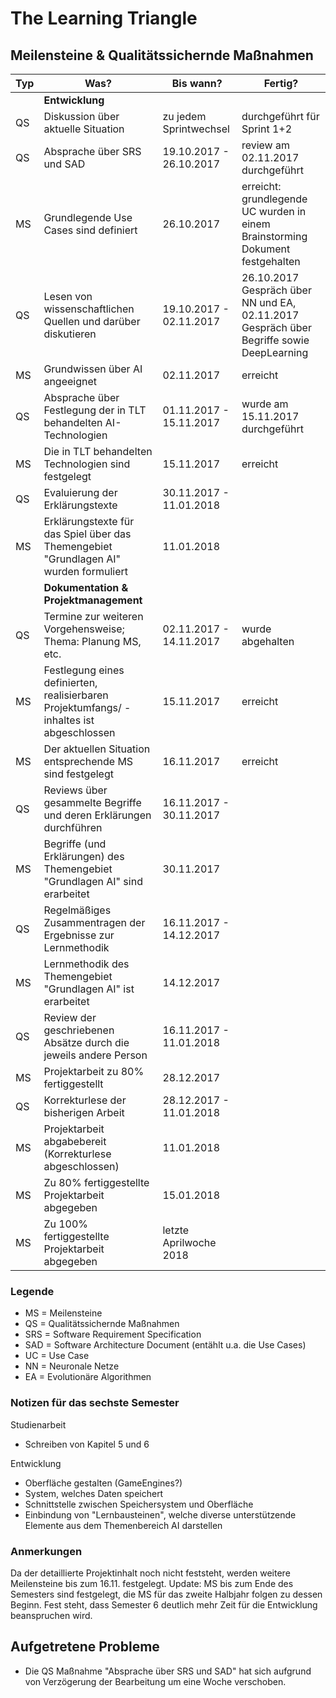 # The Learning Triangle

## Meilensteine & Qualitätssichernde Maßnahmen

| Typ | Was? | Bis wann? | Fertig? |
| ------ | ------ | ------ | ------ |
|  | <b>Entwicklung</b> |  |  |
| QS | Diskussion über aktuelle Situation | zu jedem Sprintwechsel | durchgeführt für Sprint 1+2 |
| QS | Absprache über SRS und SAD | 19.10.2017 - 26.10.2017  | review am 02.11.2017 durchgeführt |
| MS | Grundlegende Use Cases sind definiert | 26.10.2017 | erreicht: grundlegende UC wurden in einem Brainstorming Dokument festgehalten |
| QS | Lesen von wissenschaftlichen Quellen und darüber diskutieren | 19.10.2017 - 02.11.2017 | 26.10.2017 Gespräch über NN und EA, 02.11.2017 Gespräch über Begriffe sowie DeepLearning |
| MS | Grundwissen über AI angeeignet | 02.11.2017 | erreicht |
| QS | Absprache über Festlegung der in TLT behandelten AI-Technologien | 01.11.2017 - 15.11.2017 | wurde am 15.11.2017 durchgeführt |
| MS | Die in TLT behandelten Technologien sind festgelegt | 15.11.2017 | erreicht |
| QS | Evaluierung der Erklärungstexte | 30.11.2017 - 11.01.2018 | |
| MS | Erklärungstexte für das Spiel über das Themengebiet "Grundlagen AI" wurden formuliert | 11.01.2018 | |
|  | <b>Dokumentation & Projektmanagement</b> |  |  |
| QS | Termine zur weiteren Vorgehensweise; Thema: Planung MS, etc. | 02.11.2017 - 14.11.2017 | wurde abgehalten |
| MS | Festlegung eines definierten, realisierbaren Projektumfangs/ -inhaltes ist abgeschlossen | 15.11.2017 | erreicht |
| MS | Der aktuellen Situation entsprechende MS sind festgelegt | 16.11.2017 | erreicht |
| QS | Reviews über gesammelte Begriffe und deren Erklärungen durchführen | 16.11.2017 - 30.11.2017 | |
| MS | Begriffe (und Erklärungen) des Themengebiet "Grundlagen AI" sind erarbeitet | 30.11.2017 | |
| QS | Regelmäßiges Zusammentragen der Ergebnisse zur Lernmethodik | 16.11.2017 - 14.12.2017 | |
| MS | Lernmethodik des Themengebiet "Grundlagen AI" ist erarbeitet | 14.12.2017 | |
| QS | Review der geschriebenen Absätze durch die jeweils andere Person | 16.11.2017 - 11.01.2018 | |
| MS | Projektarbeit zu 80% fertiggestellt | 28.12.2017 | |
| QS | Korrekturlese der bisherigen Arbeit | 28.12.2017 - 11.01.2018 | |
| MS | Projektarbeit abgabebereit (Korrekturlese abgeschlossen) | 11.01.2018 | |
| MS | Zu 80% fertiggestellte Projektarbeit abgegeben | 15.01.2018 | |
| MS | Zu 100% fertiggestellte Projektarbeit abgegeben | letzte Aprilwoche 2018 | |


### Legende

* MS = Meilensteine
* QS = Qualitätssichernde Maßnahmen
* SRS = Software Requirement Specification
* SAD = Software Architecture Document (entählt u.a. die Use Cases)
* UC = Use Case
* NN = Neuronale Netze
* EA = Evolutionäre Algorithmen

### Notizen für das sechste Semester

Studienarbeit
* Schreiben von Kapitel 5 und 6

Entwicklung
* Oberfläche gestalten (GameEngines?)
* System, welches Daten speichert
* Schnittstelle zwischen Speichersystem und Oberfläche
* Einbindung von "Lernbausteinen", welche diverse unterstützende Elemente aus dem Themenbereich AI darstellen

### Anmerkungen

Da der detaillierte Projektinhalt noch nicht feststeht, werden weitere Meilensteine bis zum 16.11. festgelegt.
Update:  MS bis zum Ende des Semesters sind festgelegt, die MS für das zweite Halbjahr folgen zu dessen Beginn. Fest steht, dass Semester 6 deutlich mehr Zeit für die Entwicklung beanspruchen wird.

## Aufgetretene Probleme

* Die QS Maßnahme "Absprache über SRS und SAD" hat sich aufgrund von Verzögerung der Bearbeitung um eine Woche verschoben.
